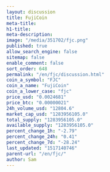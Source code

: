 ```yaml
---
layout: discussion
title: FujiCoin
meta-title: 
h1-title: 
meta-description: 
image: "/media/351702/fjc.png"
published: true
allow_search_engine: false
sitemap: false
enable_comment: false
sort_order: 648
permalink: "/en/fjc/discussion.html"
coin_a_symbol: "FJC"
coin_a_name: "FujiCoin"
coin_a_lower_case: "fjc"
price_usd: "0.0024681"
price_btc: "0.00000021"
24h_volume_usd: "12804.6"
market_cap_usd: "1283956105.0"
total_supply: "1283956105.0"
available_supply: "1283956105.0"
percent_change_1h: "-2.79"
percent_change_24h: "0.41"
percent_change_7d: "-28.24"
last_updated: "1517140746"
parent-url: "/en/fjc/"
author: Sam
---
```


